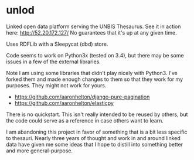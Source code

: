 # unlod
Linked open data platform serving the UNBIS Thesaurus. See it in action here: http://52.20.172.127/ No guarantees that it's up at any given time.

Uses RDFLib with a Sleepycat (dbd) store.

Code seems to work on Python3x (tested on 3.4), but there may be some issues in a few of the external libraries.

Note I am using some libraries that didn't play nicely with Python3. I've forked them and made enough changes to them so that they work for my purposes. They might not work for yours.

* https://github.com/aaronhelton/django-pure-pagination
* https://github.com/aaronhelton/elasticpy

There is no quickstart. This isn't really intended to be reused by others, but the code could serve as a reference in case others want to learn. 

I am abandoning this project in favor of something that is a bit less specific to thesauri. Nearly three years of thought and work in and around linked data have given me some ideas that I hope to distill into something better and more general-purpose.

